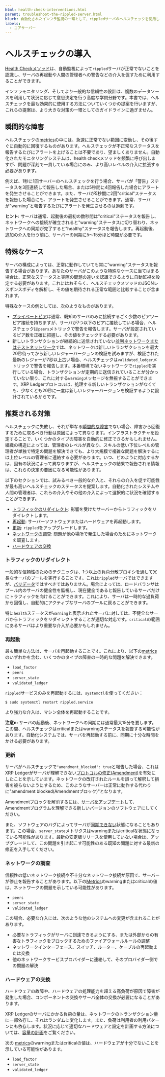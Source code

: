 ```yaml
---
html: health-check-interventions.html
parent: troubleshoot-the-rippled-server.html
blurb: 自動化されたインフラ監視の一環として、rippledサーバのヘルスチェックを使用します。
labels:
  - コアサーバー
---
```

# ヘルスチェックの導入

[Health Checkメソッド](../../references/http-websocket-apis/peer-port-methods/health-check.md)は、自動監視によって`rippled`サーバが正常でないことを認識し、サーバの再起動や人間の管理者への警告などの介入を促すために利用することができます。

インフラモニタリング、そしてより一般的な信頼性の設計は、複数のデータソースを利用して状況に応じて意思決定を行う高度な学問分野です。本書では、ヘルスチェックを最も効果的に使用する方法についていくつかの提案を行いますが、これらの提案は、より大きな対策の一環としてのガイドラインに過ぎません。

## 瞬間的な障害

ヘルスチェックの[metrics][]の中には、急速に正常でない範囲に変動し、その後すぐに自動的に回復するものがあります。ヘルスチェックが不正常なステータスを報告するたびにアラートを上げることは不要であり、望ましくありません。自動化されたモニタリングシステムは、health checkメソッドを頻繁に呼び出しますが、問題が深刻で一貫している場合にのみ、より高いレベルの介入に拡張する必要があります。

例えば、1秒に1回サーバーのヘルスチェックを行う場合、サーバが「警告」ステータスを3回連続して報告した場合、または5秒間に4回報告した場合にアラートを発生させることができます。また、サーバが5秒間に2回"critical"ステータスを報告した場合にも、アラートを発生させることができます。通常、サーバが"warning"と報告するたびにアラートを発生させるのは過剰です。

**ヒント:** サーバは通常、起動後の最初の数秒間は"critical"ステータスを報告し、ネットワークへの接続が確立されると"warning"ステータスに切り替わり、ネットワークへの同期が完了すると"healthy"ステータスを報告します。再起動後、追加の介入を行う前に、サーバーの同期に5～15分ほど時間が必要です。

## 特殊なケース

サーバの構成によっては、正常に動作していても常に”warning"ステータスを報告する場合があります。あなたのサーバがこのような特殊なケースに当てはまる場合は、正常なステータスと実際の問題の違いを認識できるように自動監視を設定する必要があります。これにはおそらく、ヘルスチェックメソッドのJSONレスポンスボディを解析し、その値を期待される正常な範囲と比較することが含まれます。

特殊なケースの例としては、次のようなものがあります。

- [プライベートピア](peer-protocol.html#private-peers)は通常、既知のサーバのみに接続するごく少数のピアツーピア接続を持ちますが、サーバが7つ以下のピアに接続している場合、ヘルスチェックは`peers`メトリックで警告を報告します。サーバが設定されているピア数を正確に把握し、その値をチェックする必要があります。
- 新しいトランザクションが継続的に送信されていない[並列ネットワークまたはテストネットワーク](../../concepts/networks-and-servers/parallel-networks.md)では、ネットワークは新しいトランザクションを最大20秒待ってから新しいレジャーバージョンの検証を試みますが、検証された最新のレジャーが7秒以上古い場合、ヘルスチェックは`validated_ledger`メトリックで警告を報告します。本番環境でないネットワークで`rippled`を実行している場合、トランザクションが定期的に送信されていることが分かっていない限り、これに対する`warning`メッセージを無視することができます。XRP Ledgerプロトコルは、処理する新しいトランザクションがなくても、少なくとも20秒に一度は新しいレジャーバージョンを検証するように設計されているからです。

## 推奨される対策

ヘルスチェックに失敗し、それが単なる[瞬間的な障害](#瞬間的な障害)でない場合、障害から回復するために取るべき行動は原因によって異なります。インフラストラクチャを設定することで、いくつかのタイプの障害を自動的に修正できるかもしれません。組織の構造によっては、管理者のレベルが異なり、スキルの低い下位レベルの管理者が単独で特定の問題を解決できても、より大規模で複雑な問題を解決するには上位レベルの管理者に連絡する必要があります。いつ、どのように対応するかは、固有の状況によって異なりますが、ヘルスチェックの結果で報告される情報は、これらの決定の要因になる可能性があります。

以下のセクションでは、試みるべき一般的な介入と、それらの介入を促す可能性が最も高いヘルスチェックのステータスを提案します。自動化されたシステムや人間の管理者は、これらの介入やその他の介入によって選択的に状況を確認することができます。

- [トラフィックのリダイレクト](#トラフィックのリダイレクト): 影響を受けたサーバーからトラフィックをリダイレクトします。
- [再起動](#再起動): サーバーソフトウェアまたはハードウェアを再起動します。
- [更新](#更新): `rippled`をアップグレードします。
- [ネットワークの調査](#ネットワークの調査): 問題が他の場所で発生した場合のためにネットワークを調査します。
- [ハードウェアの交換](#ハードウェアの交換)


### トラフィックのリダイレクト

一般的な信頼性のためのテクニックは、1つ以上の負荷分散プロキシを通して冗長なサーバのプールを実行することです。これは`rippled`サーバではできますが、[バリデータ](../../concepts/networks-and-servers/rippled-server-modes.md)ではすべきではありません。場合によっては、ロードバランサはプール内のサーバの健全性を監視し、現在健全であると報告しているサーバだけにトラフィックを向けることができます。これにより、サーバは一時的な過負荷から回復し、自動的にアクティブなサーバのプールに戻ることができます。

特に`health`ステータスが`warning`と表示されたサーバに対しては、不健全なサーバからトラフィックをリダイレクトすることが適切な対応です。`critical`の範囲にあるサーバはより重要な介入が必要かもしれません。


### 再起動

最も簡単な方法は、サーバを再起動することです。これにより、以下の[metrics][]のいずれかを含む、いくつかのタイプの障害の一時的な問題を解決できます。

- `load_factor`
- `peers`
- `server_state`
- `validated_ledger`

`rippled`サービスのみを再起動するには、`systemctl`を使ってください：

```
$ sudo systemctl restart rippled.service
```

より強力な介入は、マシン全体を再起動することです。

**注意n:** サーバの起動後、ネットワークへの同期には通常最大15分を要します。この間、ヘルスチェックはcriticalまたはwarningステータスを報告する可能性があります。自動化システムでは、サーバを再起動する前に、同期に十分な時間をかける必要があります。


### 更新

サーバがヘルスチェックで`"amendment_blocked": true`と報告した場合、これはXRP Ledgerがサーバが理解できない[プロトコルの修正(Amendment)](../../concepts/networks-and-servers/amendments.md)を有効にしたことを示しています。ネットワークの改訂されたルールを誤って解釈して損害を被らないようにするため、このようなサーバーは正常に動作する代わりに"amendment blocked(Amendmentブロック)"となります。

Amendmentブロックを解消するには、[サーバをアップデート](../installation/index.md)して、Amendmentプログラムを理解できる新しいバージョンのソフトウェアにしてください。

また、ソフトウェアのバグによってサーバが[同期できない](server-doesnt-sync.md)状態になることもあります。この場合、`server_state`メトリクスはwarningまたはcriticalな状態になっている可能性があります。最新の安定版リリースを使用していない場合は、アップグレードして、この問題を引き起こす可能性のある既知の問題に対する最新の修正を入手してください。


### ネットワークの調査

信頼性の低いネットワーク接続や不十分なネットワーク接続が原因で、サーバーが停止を報告することがあります。以下の[Metrics][]のwarningまたはcriticalの値は、ネットワークの問題を示している可能性があります。

- `peers`
- `server_state`
- `validated_ledger`

この場合、必要な介入には、次のような他のシステムへの変更が含まれることがあります。

- 必要なトラフィックがサーバに到達できるようにする、または外部からの有害なトラフィックをブロックするためのファイアウォールルールの調整
- ネットワークインターフェース、スイッチ、ルーター、ケーブルの再起動または交換
- 他のネットワークサービスプロバイダーに連絡して、そのプロバイダー側での問題の解決



### ハードウェアの交換

ハードウェアの故障や、ハードウェアの処理能力を超える高負荷が原因で障害が発生した場合、コンポーネントの交換やサーバ全体の交換が必要になることがあります。

XRP Ledgerのサーバにかかる負荷の量は、ネットワークのトランザクション量に一部依存し、それはランダムに変化します。また、負荷は利用者の利用パターンにも依存します。状況に応じて適切なハードウェアと設定を計画する方法については、[容量の計画](../installation/capacity-planning.md)をご覧ください。

次の [metrics][]のwarningまたはcriticalの値は、ハードウェアが十分でないことを示している可能性があります。

- `load_factor`
- `server_state`
- `validated_ledger`







[metrics]: health-check.html#レスポンスのフォーマット
